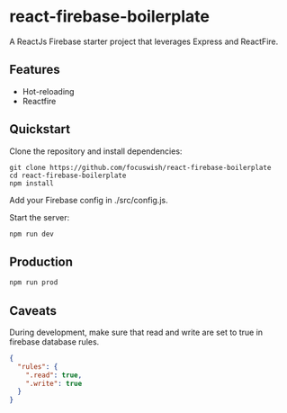 # react-firebase-boilerplate

A ReactJs Firebase starter project that leverages Express and ReactFire. 

## Features

- Hot-reloading
- Reactfire

## Quickstart

Clone the repository and install dependencies:

```
git clone https://github.com/focuswish/react-firebase-boilerplate
cd react-firebase-boilerplate
npm install
```

Add your Firebase config in ./src/config.js.

Start the server:

```bash
npm run dev
```

## Production

```bash
npm run prod
```

## Caveats

During development, make sure that read and write are set to true in firebase database rules.

```json
{
  "rules": {
    ".read": true,
    ".write": true
  }
}
```




